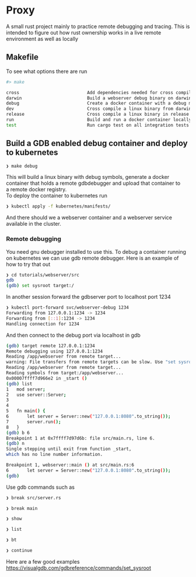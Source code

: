# Proxy

A small rust project mainly to practice remote debugging and tracing. This is intended to figure out how rust ownership works in a live remote environment as well as locally 

## Makefile
To see what options there are run 
```bash
#> make 

cross                          Add dependencies needed for cross compilation
darwin                         Build a webserver debug binary on darwin
debug                          Create a docker container with a debug mode compiled binary and source code. Expose the binary via gdbserver on port 1234. Tag and push docker to registry
dev                            Cross compile a linux binary from darwin in debug mode
release                        Cross compile a linux binary in release mode (Takes longer)
run                            Build and run a docker container locally with debugger on port 1234
test                           Run cargo test on all integration tests

```


## Build a GDB enabled debug container and deploy to kubernetes
```bash
❯ make debug
```
This will build a linux binary with debug symbols, generate a docker container that holds a remote gdbdebugger and upload that container to   
a remote docker registry.  
To deploy the container to kubernetes run   
``` bash 
❯ kubectl apply -f kubernetes/manifests/
``` 
And there should we a webserver container and a webserver service available in the cluster.  


### Remote debugging
You need gnu debugger installed to use this. 
To debug a container running on kubernetes we can use gdb remote debugger. 
Here is an example of how to try that out
```bash
❯ cd tutorials/webserver/src
gdb
(gdb) set sysroot target:/
```
In another session forward the gdbserver port to localhost port 1234 
```bash
❯ kubectl port-forward svc/webserver-debug 1234
Forwarding from 127.0.0.1:1234 -> 1234
Forwarding from [::1]:1234 -> 1234
Handling connection for 1234
```

And then connect to the debug port via localhost in gdb
```bash
(gdb) target remote 127.0.0.1:1234
Remote debugging using 127.0.0.1:1234
Reading /app/webserver from remote target...
warning: File transfers from remote targets can be slow. Use "set sysroot" to access files locally instead.
Reading /app/webserver from remote target...
Reading symbols from target:/app/webserver...
0x00007ffff7d966e2 in _start ()
(gdb) list
1	mod server;
2	use server::Server;
3
4
5	fn main() {
6	    let server = Server::new("127.0.0.1:8080".to_string());
7	    server.run();
8	}
(gdb) b 6
Breakpoint 1 at 0x7ffff7d97d6b: file src/main.rs, line 6.
(gdb) n
Single stepping until exit from function _start,
which has no line number information.

Breakpoint 1, webserver::main () at src/main.rs:6
6	    let server = Server::new("127.0.0.1:8080".to_string());
(gdb) 
```

Use gdb commands such as 
```bash
❯ break src/server.rs 

❯ break main

❯ show

❯ list

❯ bt

❯ continue
```
Here are a few good examples https://visualgdb.com/gdbreference/commands/set_sysroot  
